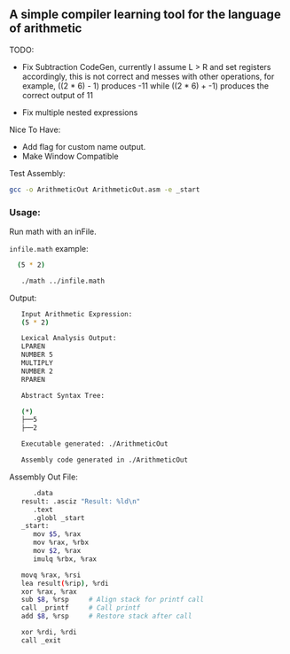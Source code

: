 ## A simple compiler learning tool for the language of arithmetic 


TODO:
   - Fix Subtraction CodeGen, currently I assume L > R and set registers accordingly, this is not correct and messes with other operations, for example, ((2 * 6) - 1) produces -11 while ((2 * 6) + -1) produces the correct output of 11

   - Fix multiple nested expressions 

Nice To Have:
   - Add flag for custom name output. 
   - Make Window Compatible


Test Assembly:
   ```bash
   gcc -o ArithmeticOut ArithmeticOut.asm -e _start  
   ```

### Usage:

Run math with an inFile. 

```infile.math``` example:

```bash
  (5 * 2)
```

```bash
   ./math ../infile.math
```


Output:

```bash
   Input Arithmetic Expression:
   (5 * 2)

   Lexical Analysis Output:
   LPAREN 
   NUMBER 5 
   MULTIPLY 
   NUMBER 2 
   RPAREN 

   Abstract Syntax Tree:

   (*)
   ├──5
   ├──2

   Executable generated: ./ArithmeticOut

   Assembly code generated in ./ArithmeticOut
```


Assembly Out File:

```bash
      .data
   result: .asciz "Result: %ld\n"
      .text
      .globl _start
   _start:
      mov $5, %rax
      mov %rax, %rbx
      mov $2, %rax
      imulq %rbx, %rax

   movq %rax, %rsi
   lea result(%rip), %rdi
   xor %rax, %rax
   sub $8, %rsp     # Align stack for printf call
   call _printf     # Call printf
   add $8, %rsp     # Restore stack after call

   xor %rdi, %rdi
   call _exit

```